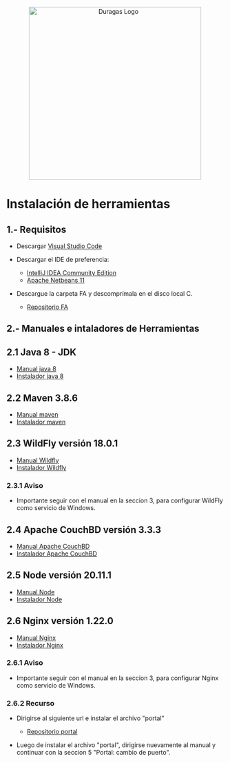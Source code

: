 <p align="center"><a href="#" target="_blank"><img src="https://duragaspromo.com/img/logo.png" width="400" alt="Duragas Logo"></a></p>

# Instalación de herramientas

## 1.- Requisitos

 - Descargar [Visual Studio Code](https://code.visualstudio.com/)
 - Descargar el IDE de preferencia:
    * [IntelliJ IDEA Community Edition](https://www.jetbrains.com/idea/download/?section=windows) 
    * [Apache Netbeans 11](https://netbeans.apache.org/front/main/download/nb113/nb113/)

- Descargue la carpeta FA y descomprímala en el disco local C.
    
    * [Repositorio FA](https://drive.google.com/file/d/1kmpbFILFFnK4La8TzXObSw-BF5HgOWaB/view?usp=sharing) 

## 2.- Manuales e intaladores de Herramientas

## 2.1 Java 8 - JDK

- [Manual java 8](https://drive.google.com/file/d/1005YVS7EIsaVjCDmQe5fJ2-4AbxMjOm7/view?usp=sharing)
- [Instalador java 8 ](https://drive.google.com/file/d/1mQ5FvFRuFZDUW6OjhB0eW_XA_uKfw0XC/view?usp=drive_link)


## 2.2 Maven 3.8.6

- [Manual maven](https://drive.google.com/file/d/1hp2UXkHVfUP-8u192R_X4UyYXk_EIQ5Q/view?usp=sharing)  
- [Instalador maven](https://drive.google.com/file/d/1vRSo81Czqal0nd3UBByyNsULDVaX1oia/view?usp=sharing)


## 2.3 WildFly versión 18.0.1 
 - [Manual Wildfly](https://drive.google.com/file/d/1S-hECroH7g7mDXuKFwqBGfKd9zIV83Ah/view)
 - [Instalador Wildfly](https://drive.google.com/file/d/1fi_dBnxcd2upsbwCTDO35WgOza8i2sng/view?usp=drive_link)

        
### 2.3.1 Aviso
- Importante seguir con el manual en la seccion 3, para configurar WildFly como servicio de Windows. 

## 2.4 Apache CouchBD versión 3.3.3

- [Manual Apache CouchBD](https://drive.google.com/file/d/1m-_8fC1o-Hfu5GBBkj8tf-kG58h-NDNV/view?usp=sharing)
- [Instalador Apache CouchBD](https://drive.google.com/file/d/1ko7LODxwgzmElvafU84GefKB9ABhNO9U/view?usp=drive_link)

## 2.5 Node versión 20.11.1

 - [Manual Node](https://drive.google.com/file/d/1GovOKyPrLZi9JgcyP-My0oHe_P0ir_G7/view)
 - [Instalador Node](https://drive.google.com/file/d/16xh9CswEnWn7w-00PaOWkGdUoCBwj4Ut/view?usp=drive_link)


## 2.6 Nginx versión 1.22.0

 - [Manual Nginx](https://drive.google.com/file/d/1HtU1RnTltp5TSrRhp08vOTFU-eHvnSkg/view?usp=sharing) 
 - [Instalador Nginx](https://drive.google.com/file/d/14r0LyPS8_xHEvIGy1gJslqDg8suxEExD/view?usp=drive_link) 

### 2.6.1 Aviso
- Importante seguir con el manual en la seccion 3, para configurar Nginx como servicio de Windows.

### 2.6.2 Recurso
- Dirigirse al siguiente url e instalar el archivo "portal"
  
  * [Repositorio portal](https://drive.google.com/file/d/19moVRFkFXUNgHaeEYPAGcKxU1IovoPQJ/view?usp=sharing) 

- Luego de instalar el archivo "portal", dirigirse nuevamente al manual y continuar con la seccion 5 "Portal: cambio de puerto".